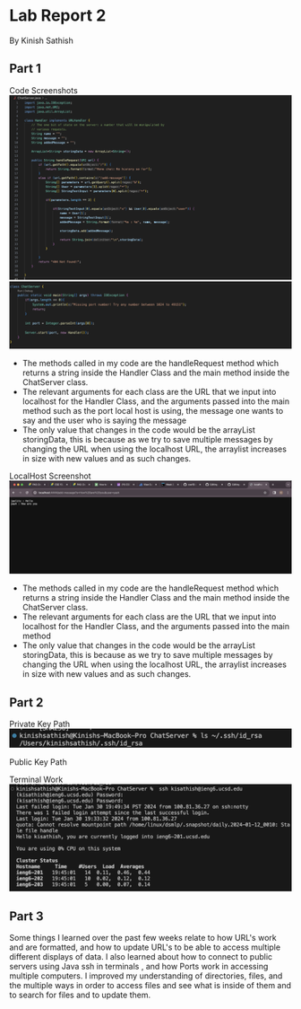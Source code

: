 # Lab Report 2
By Kinish Sathish


## Part 1
Code Screenshots
![Image](lab2codesc1.PNG)
![Image](lab2codesc2.PNG)

* The methods called in my code are the handleRequest method which returns a string inside the Handler Class and the main method inside the ChatServer class.
* The relevant arguments for each class are the URL that we input into localhost for the Handler Class, and the arguments passed into the main method such as the port local host is using, the message one wants to say and the user who is saying the message
* The only value that changes in the code would be the arrayList storingData, this is because as we try to save multiple messages by changing the URL when using the localhost URL,
  the arraylist increases in size with new values and as such changes. 

LocalHost Screenshot
![Image](lab2output.png)

* The methods called in my code are the handleRequest method which returns a string inside the Handler Class and the main method inside the ChatServer class.
* The relevant arguments for each class are the URL that we input into localhost for the Handler Class, and the arguments passed into the main method
* The only value that changes in the code would be the arrayList storingData, this is because as we try to save multiple messages by changing the URL when using the localhost URL,
  the arraylist increases in size with new values and as such changes. 

## Part 2
Private Key Path
![Image](lab2part2.png)

Public Key Path

Terminal Work
![Image](lab2part2(1).png)

## Part 3

Some things I learned over the past few weeks relate to how URL's work and are formatted, and how to update URL's to be able to access multiple different displays of data. I also learned about how to connect to public servers using Java ssh in terminals , and how Ports work in accessing multiple computers. I improved my understanding of directories, files, and the multiple ways in order to access files and see what is inside of them and to search for files and to update them.








